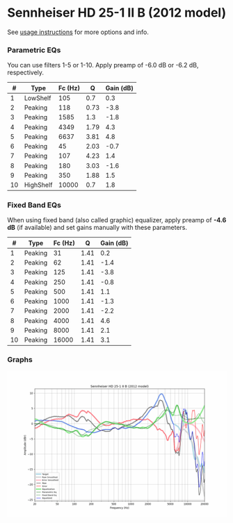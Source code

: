 # Sennheiser HD 25-1 II B (2012 model)
See [usage instructions](https://github.com/jaakkopasanen/AutoEq#usage) for more options and info.

### Parametric EQs
You can use filters 1-5 or 1-10. Apply preamp of -6.0 dB or -6.2 dB, respectively.

|   # | Type      |   Fc (Hz) |    Q |   Gain (dB) |
|-----|-----------|-----------|------|-------------|
|   1 | LowShelf  |       105 | 0.7  |         0.3 |
|   2 | Peaking   |       118 | 0.73 |        -3.8 |
|   3 | Peaking   |      1585 | 1.3  |        -1.8 |
|   4 | Peaking   |      4349 | 1.79 |         4.3 |
|   5 | Peaking   |      6637 | 3.81 |         4.8 |
|   6 | Peaking   |        45 | 2.03 |        -0.7 |
|   7 | Peaking   |       107 | 4.23 |         1.4 |
|   8 | Peaking   |       180 | 3.03 |        -1.6 |
|   9 | Peaking   |       350 | 1.88 |         1.5 |
|  10 | HighShelf |     10000 | 0.7  |         1.8 |

### Fixed Band EQs
When using fixed band (also called graphic) equalizer, apply preamp of **-4.6 dB** (if available) and set gains manually with these parameters.

|   # | Type    |   Fc (Hz) |    Q |   Gain (dB) |
|-----|---------|-----------|------|-------------|
|   1 | Peaking |        31 | 1.41 |         0.2 |
|   2 | Peaking |        62 | 1.41 |        -1.4 |
|   3 | Peaking |       125 | 1.41 |        -3.8 |
|   4 | Peaking |       250 | 1.41 |        -0.8 |
|   5 | Peaking |       500 | 1.41 |         1.1 |
|   6 | Peaking |      1000 | 1.41 |        -1.3 |
|   7 | Peaking |      2000 | 1.41 |        -2.2 |
|   8 | Peaking |      4000 | 1.41 |         4.6 |
|   9 | Peaking |      8000 | 1.41 |         2.1 |
|  10 | Peaking |     16000 | 1.41 |         3.1 |

### Graphs
![](./Sennheiser%20HD%2025-1%20II%20B%20(2012%20model).png)
